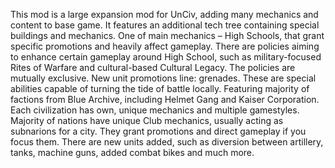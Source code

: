 This mod is a large expansion mod for UnCiv, adding many mechanics and content to base game.
It features an additional tech tree containing special buildings and mechanics. One of main mechanics – High Schools, that grant specific promotions and heavily affect gameplay.
There are policies aiming to enhance certain gameplay around High School, such as military-focused Rites of Warfare and cultural-based Cultural Legacy. The policies are mutually exclusive.
New unit promotions line: grenades. These are special abilities capable of turning the tide of battle locally.
Featuring majority of factions from Blue Archive, including Helmet Gang and Kaiser Corporation. Each civilization has own, unique mechanics and multiple gamestyles.
Majority of nations have unique Club mechanics, usually acting as subnarions for a city. They grant promotions and direct gameplay if you focus them.
There are new units added, such as diversion between artillery, tanks, machine guns, added combat bikes and much more.
